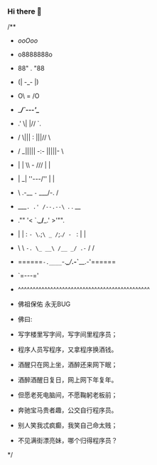 ### Hi there 👋

/**

* _ooOoo_

* o8888888o

* 88" . "88

* (| -_- |)

* O\ = /O

* ____/`---'\____

* .' \\| |// `.

* / \\||| : |||// \

* / _||||| -:- |||||- \

* | | \\\ - /// | |

* | \_| ''\---/'' | |

* \ .-\__ `-` ___/-. /

* ___`. .' /--.--\ `. . __

* ."" '< `.___\__/___.' >'"".

* | | : `- \`.;`\ _ /`;.`/ - ` : | |

* \ \ `-. \_ __\ /__ _/ .-` / /

* ======`-.____`-.___\_____/___.-`____.-'======

* `=---='

* ^^^^^^^^^^^^^^^^^^^^^^^^^^^^^^^^^^^^^^^^^^^^^

* 佛祖保佑 永无BUG

* 佛曰:

* 写字楼里写字间，写字间里程序员；

* 程序人员写程序，又拿程序换酒钱。

* 酒醒只在网上坐，酒醉还来网下眠；

* 酒醉酒醒日复日，网上网下年复年。

* 但愿老死电脑间，不愿鞠躬老板前；

* 奔驰宝马贵者趣，公交自行程序员。

* 别人笑我忒疯癫，我笑自己命太贱；

* 不见满街漂亮妹，哪个归得程序员？

*/

<!--
**stellar-system/stellar-system** is a ✨ _special_ ✨ repository because its `README.md` (this file) appears on your GitHub profile.

Here are some ideas to get you started:

- 🔭 I’m currently working on ...
- 🌱 I’m currently learning ...
- 👯 I’m looking to collaborate on ...
- 🤔 I’m looking for help with ...
- 💬 Ask me about ...
- 📫 How to reach me: ...
- 😄 Pronouns: ...
- ⚡ Fun fact: ...
-->
